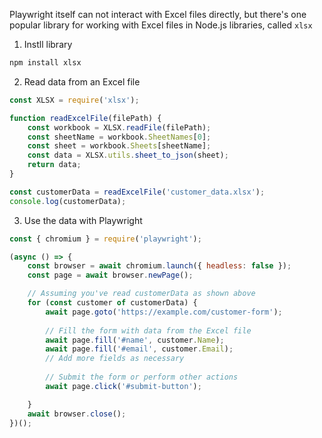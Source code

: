 Playwright itself can not interact with Excel files directly, but there's one popular library for working with Excel files in Node.js libraries, called `xlsx`

1. Instll library
```javascript
npm install xlsx
```

2. Read data from an Excel file
```javascript
const XLSX = require('xlsx');

function readExcelFile(filePath) {
    const workbook = XLSX.readFile(filePath);
    const sheetName = workbook.SheetNames[0];
    const sheet = workbook.Sheets[sheetName];
    const data = XLSX.utils.sheet_to_json(sheet);
    return data;
}

const customerData = readExcelFile('customer_data.xlsx');
console.log(customerData);
```

3. Use the data with Playwright
```javascript
const { chromium } = require('playwright');

(async () => {
    const browser = await chromium.launch({ headless: false });
    const page = await browser.newPage();

    // Assuming you've read customerData as shown above
    for (const customer of customerData) {
        await page.goto('https://example.com/customer-form');
        
        // Fill the form with data from the Excel file
        await page.fill('#name', customer.Name);
        await page.fill('#email', customer.Email);
        // Add more fields as necessary
        
        // Submit the form or perform other actions
        await page.click('#submit-button');

    }
    await browser.close();
})();

